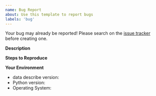 ```yaml
---
name: Bug Report
about: Use this template to report bugs
labels: 'bug'
---
```

Your bug may already be reported!
Please search on the [issue tracker](../issues?q=label%3Abug+is%3Aissue) before creating one.

**Description**
<!-- *Provide a concise description of the bug* -->



<!-- OPTIONAL: Uncomment if applicable -->
<!-- **Expected Behavior** -->
<!-- *What did you expect to happen?* -->


<!-- OPTIONAL: Uncomment if applicable -->
<!-- **Context** -->
<!-- *What are you trying to accomplish?* -->


**Steps to Reproduce**
<!-- *Provide a minimally reproducible code example, if possible* -->

<!-- Steps: -->
<!-- 1. -->
<!-- 2. -->
<!-- 3. -->

<!--
```python
import data_describe as dd

```
-->

<!-- OPTIONAL: Uncomment if applicable -->
<!-- **Possible Solution** -->
<!-- *Suggest a solution* -->


**Your Environment**
* data describe version:
* Python version:
* Operating System: